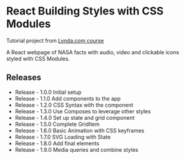 # React Building Styles with CSS Modules

Tutorial project from [Lynda.com course](https://www.lynda.com/React-js-tutorials/React-Building-Styles-CSS-Modules/599632-2.html?)

A React webpage of NASA facts with audio, video and clickable icons styled with CSS Modules.

## Releases

* Release - 1.0.0 Initial setup
* Release - 1.1.0 Add components to the app
* Release - 1.2.0 CSS Syntax with the component
* Release - 1.3.0 Use Composes to leverage other styles
* Release - 1.4.0 Set up state and grid component
* Release - 1.5.0 Complete GridItem
* Release - 1.6.0 Basic Animation with CSS keyframes
* Release - 1.7.0 SVG Loading with State
* Release - 1.8.0 Add final elements
* Release - 1.9.0 Media queries and combine styles
